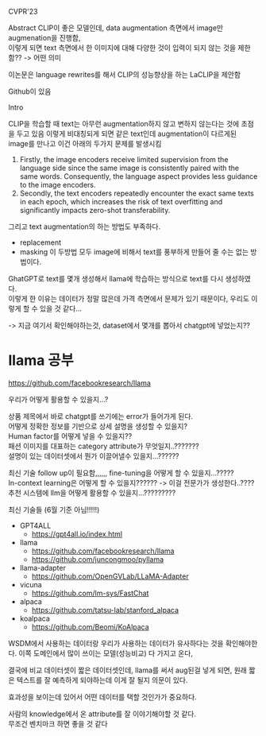 
CVPR'23

Abstract
CLIP이 좋은 모델인데, data augmentation 측면에서 image만 augmenation을 진행함,     
이렇게 되면 text 측면에서 한 이미지에 대해 다양한 것이 입력이 되지 않는 것을 제한함?? -> 어떤 의미    

이논문은 language rewrites를 해서 CLIP의 성능향상을 하는 LaCLIP을 제안함    

Github이 있음    


Intro


CLIP을 학습할 때 text는 아무런 augmentation하지 않고 변하지 않는다는 것에 초점을 두고 있음 이렇게 비대칭되게 되면 같은 text인데 augmentation이 다르게된 image를 만나고 이건 아래의 두가지 문제를 발생시킴    

1) Firstly, the image encoders receive limited supervision from the language side since the same image is consistently paired with the same words. Consequently, the language aspect provides less guidance to the image encoders. 
2) Secondly, the text encoders repeatedly encounter the exact same texts in each epoch, which increases the risk of text overfitting and significantly impacts zero-shot transferability.

그리고 text augmentation의 하는 방법도 부족하다.        
- replacement
- masking
이 두방법 모두 image에 비해서 text를 풍부하게 만들어 줄 수는 없는 방법이다.    

GhatGPT로 text를 몇개 생성해서 llama에 학습하는 방식으로 text를 다시 생성하였다.    
이렇게 한 이유는 데이터가 정말 많은데 가격 측면에서 문제가 있기 때문이다, 우리도 이렇게 할 수 있을 것 같다...    

-> 지금 여기서 확인해야하는것, dataset에서 몇개를 뽑아서 chatgpt에 넣었는지??      
# llama 공부

https://github.com/facebookresearch/llama

우리가 어떻게 활용할 수 있을지...?       

상품 제목에서 바로 chatgpt를 쓰기에는 error가 들어가게 된다.         
어떻게 정확한 정보를 기반으로 상세 설명을 생성할 수 있을지?       
Human factor를 어떻게 넣을 수 있을지??         
패션 이미지를 대표하는 category attribute가 무엇일지..???????       
설명이 있는 데이터셋에서 뭔가 이끌어낼수 있을지...??????     

최신 기술 follow up이 필요함,,,,,,      fine-tuning을 어떻게 할 수 있을지...?????          
In-context learning은 어떻게 할 수 있을지??????           -> 이걸 전문가가 생성한다..????     
추천 시스템에 llm을 어떻게 활용할 수 있을지...?????????            


최신 기술들  (6월 기준 아님!!!!!)     
- GPT4ALL
	- https://gpt4all.io/index.html
- llama
	- https://github.com/facebookresearch/llama
	- https://github.com/juncongmoo/pyllama
- llama-adapter
	- https://github.com/OpenGVLab/LLaMA-Adapter
- vicuna
	- https://github.com/lm-sys/FastChat
- alpaca
	- https://github.com/tatsu-lab/stanford_alpaca
- koalpaca
	- https://github.com/Beomi/KoAlpaca



WSDM에서 사용하는 데이터랑 우리가 사용하는 데이터가 유사하다는 것을 확인해야한다. 
이쪽 도메인에서 많이 쓰이는 모델(성능비교) 다 가지고 온다, 

결국에 비교 데이터셋이 짧은 데이터셋인데, llama를 써서 aug된걸 넣게 되면, 원래 짧은 텍스트를 잘 예측하게 되야하는데 이게 잘 될지 의문이 있다.      

효과성을 보이는데 있어서 어떤 데이터를 택할 것인가가 중요하다.        

사람의 knowledge에서 온 attribute를 잘 이야기해야할 것 같다.    
무조건 벤치마크 하면 좋을 것 같다       

